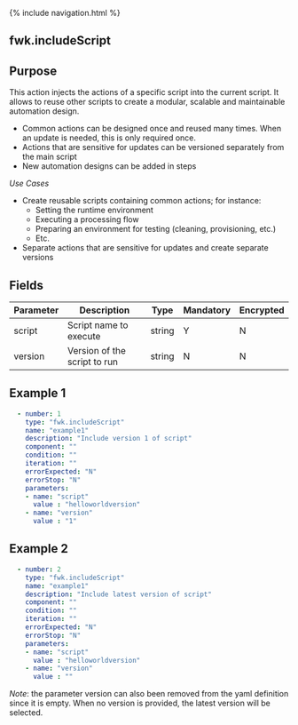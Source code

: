 {% include navigation.html %}
## fwk.includeScript
## Purpose
This action injects the actions of a specific script into the current script. 
It allows to reuse other scripts to create a modular, scalable and maintainable automation design.
* Common actions can be designed once and reused many times. When an update is needed, this is only required once.
* Actions that are sensitive for updates can be versioned separately from the main script
* New automation designs can be added in steps

*Use Cases*
* Create reusable scripts containing common actions; for instance:
  * Setting the runtime environment
  * Executing a processing flow
  * Preparing an environment for testing (cleaning, provisioning, etc.)
  * Etc.
* Separate actions that are sensitive for updates and create separate versions

## Fields
|Parameter|Description|Type|Mandatory|Encrypted|
|---------|-----------|----|---------|---------|
|script|Script name to execute|string|Y|N|
|version|Version of the script to run|string|N|N|


## Example 1
```yaml
  - number: 1
    type: "fwk.includeScript"
    name: "example1"
    description: "Include version 1 of script"
    component: ""
    condition: ""
    iteration: ""
    errorExpected: "N"
    errorStop: "N"
    parameters:
    - name: "script"
      value : "helloworldversion"
    - name: "version"
      value : "1"
```
## Example 2
```yaml
  - number: 2
    type: "fwk.includeScript"
    name: "example1"
    description: "Include latest version of script"
    component: ""
    condition: ""
    iteration: ""
    errorExpected: "N"
    errorStop: "N"
    parameters:
    - name: "script"
      value : "helloworldversion"
    - name: "version"
      value : ""
```
*Note*: the parameter version can also been removed from the yaml definition since it is empty. When no version is provided, the latest version will be selected.

